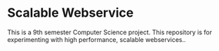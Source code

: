 Scalable Webservice
==================

This is a 9th semester Computer Science project. This repository is for experimenting with high performance, scalable webservices.. 
